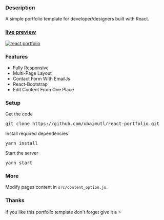 ### Description

A simple portfolio template for developer/designers built with React. 

### [live preview](https://mayank-port.netlify.app/)

[![react portfoiio](src/assets/images/react%20portfolio%20gif.gif)](https://mayank-port.netlify.app/)

### Features

- Fully Responsive
- Multi-Page Layout
- Contact Form With EmailJs
- React-Bootstrap
- Edit Content From One Place

### Setup

Get the code

<pre>git clone https://github.com/ubaimutl/react-portfolio.git</pre>
 
Install required dependencies

<pre>yarn install</pre>


Start the server

<pre>yarn start</pre>

### More

Modify pages content in  `src/content_option.js`.

### Thanks

If you like this portfolio template don't forget give it a ⭐ 
